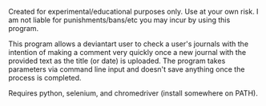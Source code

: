 Created for experimental/educational purposes only. Use at your own risk. I am not liable for punishments/bans/etc you may incur by using this program.

This program allows a deviantart user to check a user's journals with the intention of making a comment very quickly once a new journal with the provided text as the title (or date) is uploaded. The program takes parameters via command line input and doesn't save anything once the process is completed.

Requires python, selenium, and chromedriver (install somewhere on PATH).
